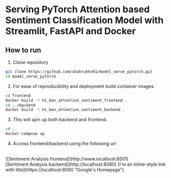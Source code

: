 # Serving PyTorch Attention based Sentiment Classification Model with Streamlit, FastAPI and Docker

## How to run
1. Clone repository
```bash
git clone https://github.com/shahrukhx01/model_serve_pytorch.git
cd model_serve_pytorch
```
2. For ease of reproducibility and deployment build container images.
```bash
cd frontend
docker build -t hi_ben_attention_sentiment_frontend .
cd ../backend
docker build -t hi_ben_attention_sentiment_backend .
```
3. This will spin up both backend and frontend.
```bash
cd ..
docker-compose up
```
4. Access frontend/backend using the following url
<br/>
![Sentiment Analysis frontend](http://www.localhost:8501)
<br/>
[Sentiment Analysis backend](http://localhost:8080)
[I'm an inline-style link with title](https://localhost:8080 "Google's Homepage")

